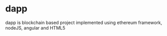 # dapp
dapp is blockchain based project implemented using ethereum framework, nodeJS, angular and HTML5

